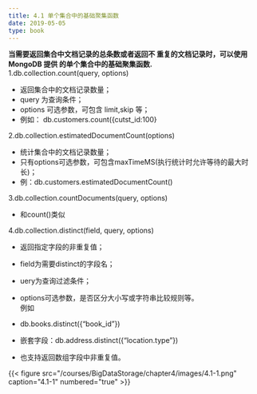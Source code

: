 ```yaml
---
title: 4.1 单个集合中的基础聚集函数  
date: 2019-05-05
type: book
---
```

**当需要返回集合中文档记录的总条数或者返回不
重复的文档记录时，可以使用 MongoDB 提供
的单个集合中的基础聚集函数.**  
 1.db.collection.count(query, options)  
 
- 返回集合中的文档记录数量；
- query 为查询条件；
- options 可选参数，可包含 limit,skip 等；
- 例如： db.customers.count({cutst_id:100} 

2.db.collection.estimatedDocumentCount(options)

- 统计集合中的文档记录数量；
- 只有options可选参数，可包含maxTimeMS(执行统计时允许等待的最大时长)；
- 例：db.customers.estimatedDocumentCount()

3.db.collection.countDocuments(query, options)

- 和count()类似

4.db.collection.distinct(field, query, options)

- 返回指定字段的非重复值；
- field为需要distinct的字段名；
- uery为查询过滤条件；
- options可选参数，是否区分大小写或字符串比较规则等。  
例如

- db.books.distinct({“book_id”})
- 嵌套字段：db.address.distinct({“location.type”})
- 也支持返回数组字段中非重复值。

{{< figure src="/courses/BigDataStorage/chapter4/images/4.1-1.png" caption="4.1-1" numbered="true" >}}